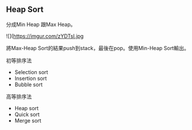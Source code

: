 ## Heap Sort
分成Min Heap 跟Max Heap。

![](https://imgur.com/zYDTsI.jpg


將Max-Heap Sort的結果push到stack，最後在pop。使用Min-Heap Sort輸出。

初等排序法
 - Selection sort
 - Insertion sort
 - Bubble sort
 
高等排序法
 - Heap sort
 - Quick sort
 - Merge sort
 
 
